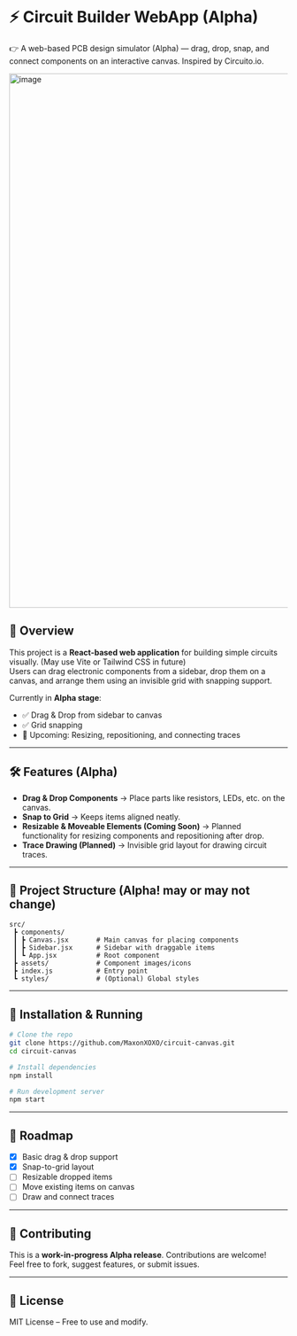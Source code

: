 
# ⚡ Circuit Builder WebApp (Alpha)
 👉 A web-based PCB design simulator (Alpha) — drag, drop, snap, and connect components on an interactive canvas. Inspired by Circuito.io.
 
<img width="1920" height="965" alt="image" src="https://github.com/user-attachments/assets/e675f6ae-7449-4bf7-8295-97e10e287828" />

## 📌 Overview  
This project is a **React-based web application** for building simple circuits visually. (May use Vite or Tailwind CSS in future)  
Users can drag electronic components from a sidebar, drop them on a canvas, and arrange them using an invisible grid with snapping support.  

Currently in **Alpha stage**:
- ✅ Drag & Drop from sidebar to canvas  
- ✅ Grid snapping  
- 🚧 Upcoming: Resizing, repositioning, and connecting traces  

---

## 🛠️ Features (Alpha)
- **Drag & Drop Components** → Place parts like resistors, LEDs, etc. on the canvas.  
- **Snap to Grid** → Keeps items aligned neatly.  
- **Resizable & Moveable Elements (Coming Soon)** → Planned functionality for resizing components and repositioning after drop.  
- **Trace Drawing (Planned)** → Invisible grid layout for drawing circuit traces.  

---

## 📂 Project Structure (Alpha! may or may not change)
```
src/
 ┣ components/
 ┃ ┣ Canvas.jsx       # Main canvas for placing components
 ┃ ┣ Sidebar.jsx      # Sidebar with draggable items
 ┃ ┗ App.jsx          # Root component
 ┣ assets/            # Component images/icons
 ┣ index.js           # Entry point
 ┗ styles/            # (Optional) Global styles
```

---

## 🚀 Installation & Running
```bash
# Clone the repo
git clone https://github.com/MaxonXOXO/circuit-canvas.git
cd circuit-canvas

# Install dependencies
npm install

# Run development server
npm start
```

---

## 📌 Roadmap
- [x] Basic drag & drop support  
- [x] Snap-to-grid layout  
- [ ] Resizable dropped items  
- [ ] Move existing items on canvas  
- [ ] Draw and connect traces  

---

## 🤝 Contributing
This is a **work-in-progress Alpha release**. Contributions are welcome!  
Feel free to fork, suggest features, or submit issues.  

---

## 📜 License
MIT License – Free to use and modify.  
